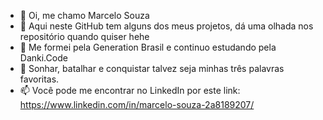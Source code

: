 - 👋 Oi, me chamo Marcelo Souza 
- 👀 Aqui neste GitHub tem alguns dos meus projetos, dá uma olhada nos repositório quando quiser hehe
- 🌱 Me formei pela Generation Brasil e continuo estudando pela Danki.Code
- 💞️ Sonhar, batalhar e conquistar talvez seja minhas três palavras favoritas.
- 📫 Você pode me encontrar no LinkedIn por este link: https://www.linkedin.com/in/marcelo-souza-2a8189207/

<!---
MarceloSouzaEDM/MarceloSouzaEDM is a ✨ special ✨ repository because its `README.md` (this file) appears on your GitHub profile.
You can click the Preview link to take a look at your changes.
--->
